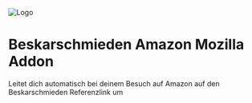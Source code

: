 
![Logo](http://www.beskarschmiede.de/styles/Cynthia/theme/images/logo2.png)

# Beskarschmieden Amazon Mozilla Addon

Leitet dich automatisch bei deinem Besuch auf Amazon auf den Beskarschmieden Referenzlink um
